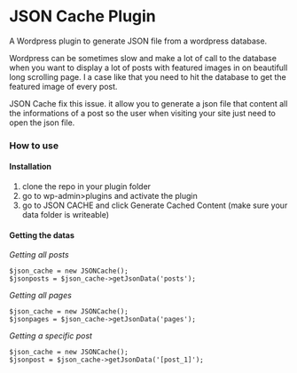 # JSON Cache Plugin

A Wordpress plugin to generate JSON file from a wordpress database.

Wordpress can be sometimes slow and make a lot of call to the database when you want to display a lot of posts with featured images in on beautifull long scrolling page. I a case like that you need to hit the database to get the featured image of every post. 

JSON Cache fix this issue. it allow you to generate a json file that content all the informations of a post so the user when visiting your site just need to open the json file.   

### How to use
#### Installation
1. clone the repo in your plugin folder
2. go to wp-admin>plugins and activate the plugin
3. go to JSON CACHE and click Generate Cached Content (make sure your data folder is writeable)


#### Getting the datas
*Getting all posts*
```
$json_cache = new JSONCache();
$jsonposts = $json_cache->getJsonData('posts');
```

*Getting all pages*
```
$json_cache = new JSONCache();
$jsonpages = $json_cache->getJsonData('pages');
```

*Getting a specific post*
```
$json_cache = new JSONCache();
$jsonpost = $json_cache->getJsonData('[post_1]');
```